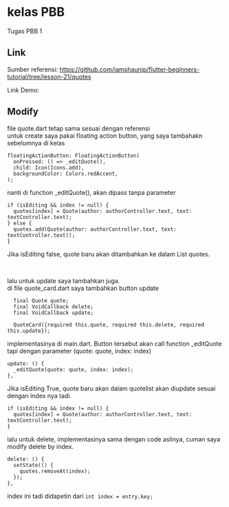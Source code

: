 # kelas PBB

Tugas PBB 1

## Link

Sumber referensi:
https://github.com/iamshaunjp/flutter-beginners-tutorial/tree/lesson-21/quotes

Link Demo:


## Modify

file quote.dart tetap sama sesuai dengan referensi
<br>
untuk create saya pakai floating action button, yang saya tambahakn sebelumnya di kelas<br>
```
floatingActionButton: FloatingActionButton(
  onPressed: () => _editQuote(),
  child: Icon(Icons.add),
  backgroundColor: Colors.redAccent,
);
```
nanti di function _editQuote(), akan dipass tanpa parameter
```
if (isEditing && index != null) {
  quotes[index] = Quote(author: authorController.text, text: textController.text);
} else {
  quotes.add(Quote(author: authorController.text, text: textController.text));
}
```
Jika isEditing false, quote baru akan ditambahkan ke dalam List quotes.

<br>

lalu untuk update saya tambahkan juga.<br>
di file quote_card.dart saya tambahkan button update
```
  final Quote quote;
  final VoidCallback delete;
  final VoidCallback update;

  QuoteCard({required this.quote, required this.delete, required this.update});
```
implementasinya di main.dart. Button tersebut akan call function _editQuote tapi dengan parameter (quote: quote, index: index)

```
update: () {
  _editQuote(quote: quote, index: index);
},
```
Jika isEditing True, quote baru akan dalam quotelist akan diupdate sesuai dengan index nya tadi.
```
if (isEditing && index != null) {
  quotes[index] = Quote(author: authorController.text, text: textController.text);
}
```

lalu untuk delete, implementasinya sama dengan code aslinya, cuman saya modify delete by index.

```
delete: () {
  setState(() {
    quotes.removeAt(index);
  });
},
```
index ini tadi didapetin dari
```int index = entry.key; ```
